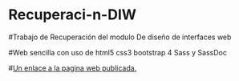 # Recuperaci-n-DIW
#Trabajo de Recuperación del modulo De diseño de interfaces web

#Web sencilla con uso de html5 css3 bootstrap 4 Sass y SassDoc

#[Un enlace a la pagina web publicada.](http://escuela-robles.tonohost.com/)
